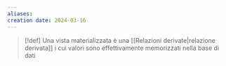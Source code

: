 ```yaml
---
aliases: 
creation date: 2024-03-16
---
```


>[!def]
>Una vista materializzata è una [[Relazioni derivate|relazione derivata]] i cui valori sono effettivamente memorizzati nella base di dati